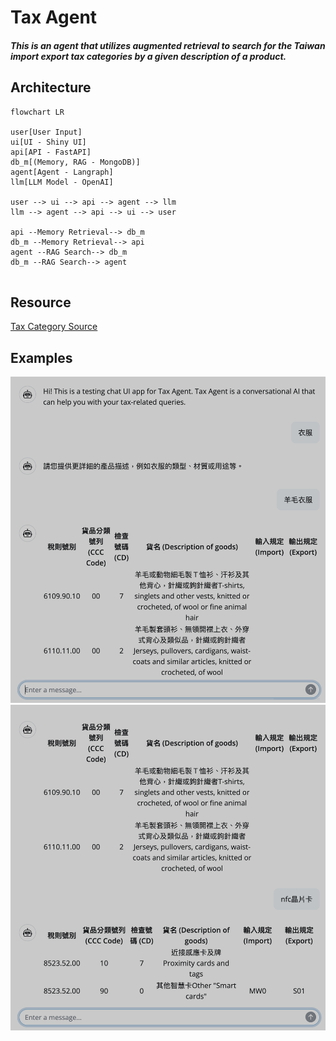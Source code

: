 # Tax Agent

##### This is an agent that utilizes augmented retrieval to search for the Taiwan import export tax categories by a given description of a product.

## Architecture
```mermaid
flowchart LR

user[User Input]
ui[UI - Shiny UI]
api[API - FastAPI]
db_m[(Memory, RAG - MongoDB)]
agent[Agent - Langraph]
llm[LLM Model - OpenAI]

user --> ui --> api --> agent --> llm
llm --> agent --> api --> ui --> user

api --Memory Retrieval--> db_m
db_m --Memory Retrieval--> api
agent --RAG Search--> db_m
db_m --RAG Search--> agent


```

## Resource
[Tax Category Source](https://fbfh.trade.gov.tw/fh/ap/listCCCf.do)


## Examples
![Example 1](img/example1.png)
![Example 2](img/example2.png)
